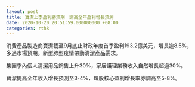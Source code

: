 ```yaml
---
layout: post
title: 寶潔上季盈利勝預期　調高全年盈利增長預測
date: 2020-10-20 20:51:59.000000000 +08:00
categories: rthk
---
```


消費產品製造商寶潔截至9月底止財政年度首季盈利193.2億美元，增長逾8.5%，多過市場預期。新型肺型疫情帶動清潔產品需求。

集團季內個人清潔用品銷售上升30%，家居護理業務收入自然增長超過30%。

寶潔提高全年收入增長預測至3-4%，每股核心盈利增長率亦調高至5-8%。
